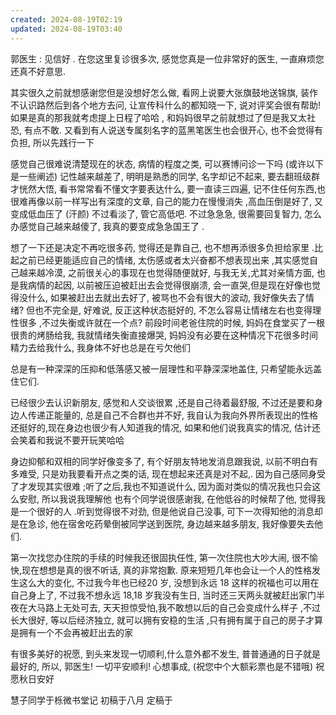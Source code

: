 ```yaml
---
created: 2024-08-19T02:19
updated: 2024-08-19T03:40
---
```

郭医生 : 
见信好 . 在您这里复诊很多次, 感觉您真是一位非常好的医生, 一直麻烦您还真不好意思. 

其实很久之前就想感谢您但是没想好怎么做, 看网上说要大张旗鼓地送锦旗, 装作不认识路然后到各个地方去问, 让宣传科什么的都知晓一下, 说对评奖会很有帮助! 如果是真的那我就考虑提上日程了哈哈 , 和妈妈很早之前就想过了但是我又太社恐, 有点不敢. 又看到有人说送专属刻名字的蓝黑笔医生也会很开心, 也不会觉得有负担, 所以先践行一下 

感觉自己很难说清楚现在的状态, 病情的程度之类, 可以赛博问诊一下吗 (或许以下是一些阐述)
记性越来越差了, 明明是熟悉的同学, 名字却记不起来, 要去翻班级群才恍然大悟, 看书常常看不懂文字要表达什么, 要一直读三四遍, 记不住任何东西,也很难再像以前一样写出有深度的文章, 自己的能力在慢慢消失 ,高血压倒是好了, 又变成低血压了 (汗颜) 不过看淡了, 管它高低吧. 不过急急急, 很需要回复智力, 怎么办感觉自己越来越傻了, 我真的要变成急急国王了 .

想了一下还是决定不再吃很多药, 觉得还是靠自己, 也不想再添很多负担给家里 .比起之前已经更能适应自己的情绪, 太伤感或者太兴奋都不想表现出来 ,其实感觉自己越来越冷漠, 之前很关心的事现在也觉得随便就好, 与我无关,尤其对亲情方面, 也是我病情的起因, 以前被压迫被赶出去会觉得很崩溃, 会一直哭,但是现在好像也觉得没什么, 如果被赶出去就出去好了, 被骂也不会有很大的波动, 我好像失去了情绪? 但也不完全是, 好难说, 反正这种状态挺好的, 不怎么容易让情绪左右也变得理性很多 ,不过失衡或许就在一个点? 前段时间老爸住院的时候, 妈妈在食堂买了一根很贵的烤肠给我, 我就情绪失衡直接爆哭, 妈妈没有必要在这种情况下花很多时间精力去给我什么, 我身体不好也总是在亏欠他们

总是有一种深深的压抑和低落感又被一层理性和平静深深地盖住, 只希望能永远盖住它们.

已经很少去认识新朋友, 感觉和人交谈很累 ,还是自己待着最舒服, 不过还是要和身边人传递正能量的, 总是自己不合群也并不好, 我自认为我向外界所表现出的性格还挺好的,现在身边也很少有人知道我的情况, 如果和他们说我真实的情况, 估计还会笑着和我说不要开玩笑哈哈 

身边抑郁和双相的同学好像变多了, 有个好朋友特地发消息跟我说, 以前不明白有多难受, 只是劝我要看开点之类的话, 现在想起来还真是对不起,. 因为自己感同身受了才发现其实很难 ;听了之后,我也不知道说什么, 因为面对类似的情况我也只会这么安慰, 所以我说我理解他 
也有个同学说很感谢我, 在他低谷的时候帮了他, 觉得我是一个很好的人 .听到觉得很不对劲, 但是他说自己没事, 可下一次得知他的消息却是在急诊, 他在宿舍吃药晕倒被同学送到医院, 身边越来越多朋友, 我好像要失去他们. 

第一次找您办住院的手续的时候我还很固执任性, 第一次住院也大吵大闹, 很不愉快,现在想想是真的很不听话, 真的非常抱歉. 
原来短短几年也会让一个人的性格发生这么大的变化, 不过我今年也已经20 岁, 没想到永远 18 这样的祝福也可以用在自己身上了, 不过我不想永远 18,18 岁我没有生日, 当时还三天两头就被赶出家门半夜在大马路上无处可去, 天天担惊受怕,我不敢想以后的自己会变成什么样子 ,不过长大很好, 等以后经济独立, 就可以拥有安稳的生活 ,只有拥有属于自己的房子才算是拥有一个不会再被赶出去的家 

有很多美好的祝愿, 到头来发现一切顺利,什么意外都不发生, 普普通通的日子就是最好的, 所以, 
郭医生! 一切平安顺利! 心想事成, (祝您中个大额彩票也是不错哦) 
祝愿秋日安好 

慧子同学于栎微书堂记
初稿于八月
定稿于 
